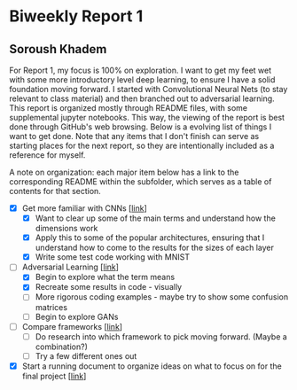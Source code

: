 # Biweekly Report 1
## Soroush Khadem

<!-- Plan of attack:
- Read a few articles about CNNs to deeper understand dimensions, maybe work out a few examples by hand
    - Maybe recreate visuals
    - Maybe create own visuals
- Do a quick MNIST start to finish both in tensorflow and in Pytorch
- Watch a video On GANs
    - Recall: Gene Kogan
- Read blog post on GANs
- Learn about Transfer learning
- Start a document for running ideas on Final Project -->

For Report 1, my focus is 100% on exploration. I want to get my feet wet with some more introductory level deep learning, to ensure I have a solid foundation moving forward. I started with Convolutional Neural Nets (to stay relevant to class material) and then branched out to adversarial learning. This report is organized mostly through README files, with some supplemental jupyter notebooks. This way, the viewing of the report is best done through GitHub's web browsing. Below is a evolving list of things I want to get done. Note that any items that I don't finish can serve as starting places for the next report, so they are intentionally included as a reference for myself.

A note on organization: each major item below has a link to the corresponding README within the subfolder, which serves as a table of contents for that section.

- [x] Get more familiar with CNNs [[link](./understanding-cnns/)]
    - [x] Want to clear up some of the main terms and understand how the dimensions work
    - [x] Apply this to some of the popular architectures, ensuring that I understand how to come to the results for the sizes of each layer
    - [x] Write some test code working with MNIST
- [ ] Adversarial Learning [[link](./adversarial-learning/)]
    - [x] Begin to explore what the term means
    - [x] Recreate some results in code - visually
    - [ ] More rigorous coding examples - maybe try to show some confusion matrices
    - [ ] Begin to explore GANs
- [ ] Compare frameworks [[link](./comparing-frameworks/)]
    - [ ] Do research into which framework to pick moving forward. (Maybe a combination?)
    - [ ] Try a few different ones out
- [x] Start a running document to organize ideas on what to focus on for the final project [[link](./project_ideas.txt)]
